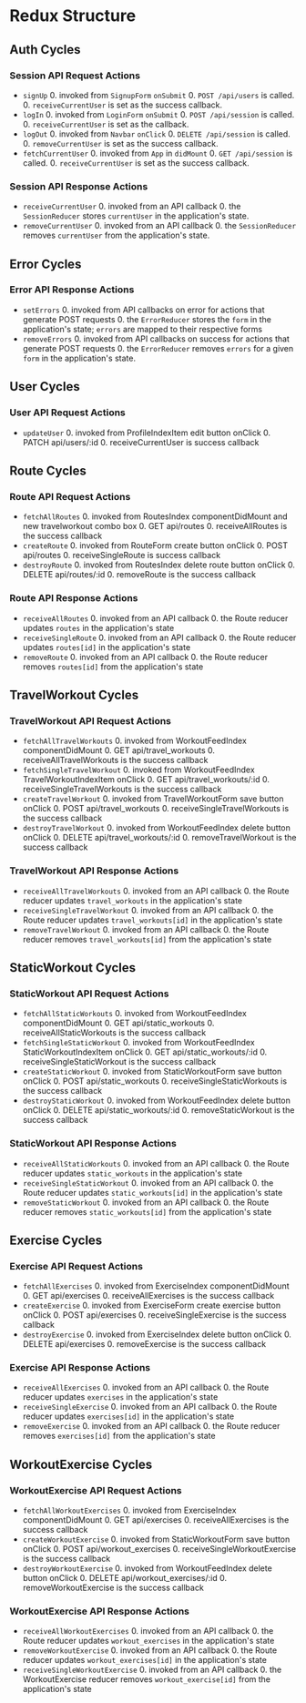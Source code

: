 # Redux Structure

## Auth Cycles

### Session API Request Actions

* `signUp`
  0. invoked from `SignupForm` `onSubmit`
  0. `POST /api/users` is called.
  0. `receiveCurrentUser` is set as the success callback.
* `logIn`
  0. invoked from `LoginForm` `onSubmit`
  0. `POST /api/session` is called.
  0. `receiveCurrentUser` is set as the callback.
* `logOut`
  0. invoked from `Navbar` `onClick`
  0. `DELETE /api/session` is called.
  0. `removeCurrentUser` is set as the success callback.
* `fetchCurrentUser`
  0. invoked from `App` in `didMount`
  0. `GET /api/session` is called.
  0. `receiveCurrentUser` is set as the success callback.

### Session API Response Actions

* `receiveCurrentUser`
  0. invoked from an API callback
  0. the `SessionReducer` stores `currentUser` in the application's state.
* `removeCurrentUser`
  0. invoked from an API callback
  0. the `SessionReducer` removes `currentUser` from the application's state.

## Error Cycles

### Error API Response Actions
* `setErrors`
  0. invoked from API callbacks on error for actions that generate POST requests
  0. the `ErrorReducer` stores the `form` in the application's state; `errors` are mapped to their respective forms
* `removeErrors`
  0. invoked from API callbacks on success for actions that generate POST requests
  0. the `ErrorReducer` removes `errors` for a given `form` in the application's state.

## User Cycles

### User API Request Actions
  * `updateUser`
    0. invoked from ProfileIndexItem edit button onClick
    0. PATCH api/users/:id
    0. receiveCurrentUser is success callback

## Route Cycles

### Route API Request Actions
* `fetchAllRoutes`
  0. invoked from RoutesIndex componentDidMount and new travelworkout combo box
  0. GET api/routes
  0. receiveAllRoutes is the success callback
* `createRoute`
  0. invoked from RouteForm create button onClick
  0. POST api/routes
  0. receiveSingleRoute is success callback
* `destroyRoute`
  0. invoked from RoutesIndex delete route button onClick
  0. DELETE api/routes/:id
  0. removeRoute is the success callback

### Route API Response Actions
* `receiveAllRoutes`
  0. invoked from an API callback
  0. the Route reducer updates `routes` in the application's state
* `receiveSingleRoute`
  0. invoked from an API callback
  0. the Route reducer updates `routes[id]` in the application's state
* `removeRoute`
  0. invoked from an API callback
  0. the Route reducer removes `routes[id]` from the application's state

## TravelWorkout Cycles

### TravelWorkout API Request Actions
* `fetchAllTravelWorkouts`
  0. invoked from WorkoutFeedIndex componentDidMount
  0. GET api/travel_workouts
  0. receiveAllTravelWorkouts is the success callback
* `fetchSingleTravelWorkout`
  0. invoked from WorkoutFeedIndex TravelWorkoutIndexItem onClick
  0. GET api/travel_workouts/:id
  0. receiveSingleTravelWorkouts is the success callback
* `createTravelWorkout`
  0. invoked from TravelWorkoutForm save button onClick
  0. POST api/travel_workouts
  0. receiveSingleTravelWorkouts is the success callback
* `destroyTravelWorkout`
  0. invoked from WorkoutFeedIndex delete button onClick
  0. DELETE api/travel_workouts/:id
  0. removeTravelWorkout is the success callback

### TravelWorkout API Response Actions
* `receiveAllTravelWorkouts`
  0. invoked from an API callback
  0. the Route reducer updates `travel_workouts` in the application's state
* `receiveSingleTravelWorkout`
  0. invoked from an API callback
  0. the Route reducer updates `travel_workouts[id]` in the application's state
* `removeTravelWorkout`
  0. invoked from an API callback
  0. the Route reducer removes `travel_workouts[id]` from the application's state

## StaticWorkout Cycles

### StaticWorkout API Request Actions
* `fetchAllStaticWorkouts`
  0. invoked from WorkoutFeedIndex componentDidMount
  0. GET api/static_workouts
  0. receiveAllStaticWorkouts is the success callback
* `fetchSingleStaticWorkout`
  0. invoked from WorkoutFeedIndex StaticWorkoutIndexItem onClick
  0. GET api/static_workouts/:id
  0. receiveSingleStaticWorkout is the success callback
* `createStaticWorkout`
  0. invoked from StaticWorkoutForm save button onClick
  0. POST api/static_workouts
  0. receiveSingleStaticWorkouts is the success callback
* `destroyStaticWorkout`
  0. invoked from WorkoutFeedIndex delete button onClick
  0. DELETE api/static_workouts/:id
  0. removeStaticWorkout is the success callback

### StaticWorkout API Response Actions
* `receiveAllStaticWorkouts`
  0. invoked from an API callback
  0. the Route reducer updates `static_workouts` in the application's state
* `receiveSingleStaticWorkout`
  0. invoked from an API callback
  0. the Route reducer updates `static_workouts[id]` in the application's state
* `removeStaticWorkout`
  0. invoked from an API callback
  0. the Route reducer removes `static_workouts[id]` from the application's state

## Exercise Cycles

### Exercise API Request Actions
* `fetchAllExercises`
  0. invoked from ExerciseIndex componentDidMount
  0. GET api/exercises
  0. receiveAllExercises is the success callback
* `createExercise`
  0. invoked from ExerciseForm create exercise button onClick
  0. POST api/exercises
  0. receiveSingleExercise is the success callback
* `destroyExercise`
  0. invoked from ExerciseIndex delete button onClick
  0. DELETE api/exercises
  0. removeExercise is the success callback

### Exercise API Response Actions
* `receiveAllExercises`
  0. invoked from an API callback
  0. the Route reducer updates `exercises` in the application's state
* `receiveSingleExercise`
  0. invoked from an API callback
  0. the Route reducer updates `exercises[id]` in the application's state
* `removeExercise`
  0. invoked from an API callback
  0. the Route reducer removes `exercises[id]` from the application's state

## WorkoutExercise Cycles

### WorkoutExercise API Request Actions
* `fetchAllWorkoutExercises`
  0. invoked from ExerciseIndex componentDidMount
  0. GET api/exercises
  0. receiveAllExercises is the success callback
* `createWorkoutExercise`
  0. invoked from StaticWorkoutForm save button onClick
  0. POST api/workout_exercises
  0. receiveSingleWorkoutExercise is the success callback
* `destroyWorkoutExercise`
  0. invoked from WorkoutFeedIndex delete button onClick
  0. DELETE api/workout_exercises/:id
  0. removeWorkoutExercise is the success callback

### WorkoutExercise API Response Actions
* `receiveAllWorkoutExercises`
  0. invoked from an API callback
  0. the Route reducer updates `workout_exercises` in the application's state
* `removeWorkoutExercise`
  0. invoked from an API callback
  0. the Route reducer updates `workout_exercises[id]` in the application's state
* `receiveSingleWorkoutExercise`
  0. invoked from an API callback
  0. the WorkoutExercise reducer removes `workout_exercise[id]` from the application's state
